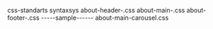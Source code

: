 css-standarts syntaxsys
about-header-<your name>.css
about-main-<your name>.css
about-footer-<your name>.css
-----sample------
about-main-carousel.css
